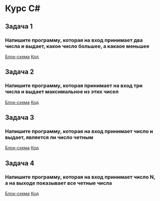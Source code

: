 # Курс C#
## Задача 1
### Напишите программу, которая на вход принимает два числа и выдает, какое число большее, а какаое меньшее
[Блок-схема](1.drawio.png) [Код](program.cs)

## Задача 2
### Напишите программу, которая принимает на вход три числа и выдает максимальное из этих чисел
[Блок-схема](2.drawio.png) [Код](program.cs)

## Задача 3
### Напишите программу, которая на вход принимает число и выдает, является ли число четным
[Блок-схема](3.drawio.png) [Код](program.cs)

## Задача 4
### Напишите программу, которая на вход принимает число N, а на выходе показывает все четные числа
[Блок-схема](4.drawio.png) [Код](programm.cs)